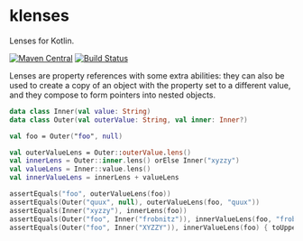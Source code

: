 # klenses
Lenses for Kotlin.

[![Maven Central](https://img.shields.io/maven-central/v/com.codepoetics/klenses.svg)](http://search.maven.org/#search%7Cga%7C1%7Cklenses)
[![Build Status](https://travis-ci.org/poetix/klenses.svg?branch=master)](https://travis-ci.org/poetix/klenses)

Lenses are property references with some extra abilities: they can also be used to create a copy of an object with the property set to a different value, and they compose to form pointers into nested objects.

```kotlin
data class Inner(val value: String)
data class Outer(val outerValue: String, val inner: Inner?)

val foo = Outer("foo", null)

val outerValueLens = Outer::outerValue.lens()
val innerLens = Outer::inner.lens() orElse Inner("xyzzy")
val valueLens = Inner::value.lens()
val innerValueLens = innerLens + valueLens

assertEquals("foo", outerValueLens(foo))
assertEquals(Outer("quux", null), outerValueLens(foo, "quux"))
assertEquals(Inner("xyzzy"), innerLens(foo))
assertEquals(Outer("foo", Inner("frobnitz")), innerValueLens(foo, "frobnitz"))
assertEquals(Outer("foo", Inner("XYZZY")), innerValueLens(foo) { toUpperCase() })
```
